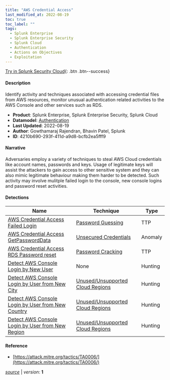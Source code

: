 ```yaml
---
title: "AWS Credential Access"
last_modified_at: 2022-08-19
toc: true
toc_label: ""
tags:
  - Splunk Enterprise
  - Splunk Enterprise Security
  - Splunk Cloud
  - Authentication
  - Actions on Objectives
  - Exploitation
---
```


[Try in Splunk Security Cloud](https://www.splunk.com/en_us/cyber-security.html){: .btn .btn--success}

#### Description

Identify activity and techniques associated with accessing credential files from AWS resources, monitor unusual authentication related activities to the AWS Console and other services such as RDS.

- **Product**: Splunk Enterprise, Splunk Enterprise Security, Splunk Cloud
- **Datamodel**: [Authentication](https://docs.splunk.com/Documentation/CIM/latest/User/Authentication)
- **Last Updated**: 2022-08-19
- **Author**: Gowthamaraj Rajendran, Bhavin Patel,  Splunk
- **ID**: 4210b690-293f-411d-a9d8-bcfb2ea5fff9

#### Narrative

Adversaries employ a variety of techniques to steal AWS Cloud credentials like account names, passwords and keys. Usage of legitimate keys will assist the attackers to gain access to other sensitive system and they can also mimic legitimate behaviour making them harder to be detected. Such activity may involve mulitple failed login to the console, new console logins and password reset activities.

#### Detections

| Name        | Technique   | Type         |
| ----------- | ----------- |--------------|
| [AWS Credential Access Failed Login](/cloud/aws_credential_access_failed_login/) | [Password Guessing](/tags/#password-guessing)| TTP |
| [AWS Credential Access GetPasswordData](/cloud/aws_credential_access_getpassworddata/) | [Unsecured Credentials](/tags/#unsecured-credentials)| Anomaly |
| [AWS Credential Access RDS Password reset](/cloud/aws_credential_access_rds_password_reset/) | [Password Cracking](/tags/#password-cracking)| TTP |
| [Detect AWS Console Login by New User](/cloud/detect_aws_console_login_by_new_user/) | None| Hunting |
| [Detect AWS Console Login by User from New City](/cloud/detect_aws_console_login_by_user_from_new_city/) | [Unused/Unsupported Cloud Regions](/tags/#unused/unsupported-cloud-regions)| Hunting |
| [Detect AWS Console Login by User from New Country](/cloud/detect_aws_console_login_by_user_from_new_country/) | [Unused/Unsupported Cloud Regions](/tags/#unused/unsupported-cloud-regions)| Hunting |
| [Detect AWS Console Login by User from New Region](/cloud/detect_aws_console_login_by_user_from_new_region/) | [Unused/Unsupported Cloud Regions](/tags/#unused/unsupported-cloud-regions)| Hunting |

#### Reference

* [https://attack.mitre.org/tactics/TA0006/](https://attack.mitre.org/tactics/TA0006/)



[*source*](https://github.com/splunk/security_content/tree/develop/stories/aws_credential_access.yml) \| *version*: **1**